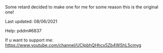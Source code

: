 Some retard decided to make one for me for some reason this is the original one!

Last updated: 08/06/2021

Help:
pddm#6837

If u want to support me: 
https://www.youtube.com/channel/UClpbhQHhcx5Zb4WShL5cmyg
